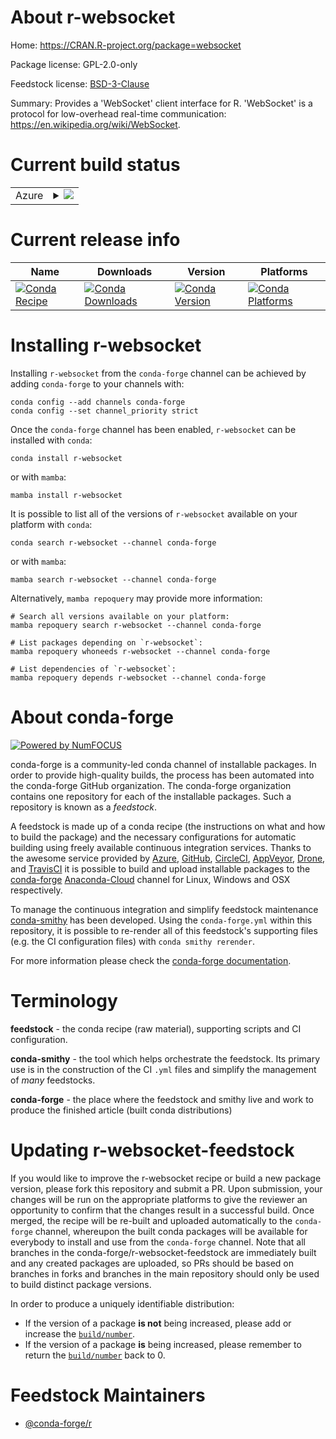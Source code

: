 About r-websocket
=================

Home: https://CRAN.R-project.org/package=websocket

Package license: GPL-2.0-only

Feedstock license: [BSD-3-Clause](https://github.com/conda-forge/r-websocket-feedstock/blob/main/LICENSE.txt)

Summary: Provides a 'WebSocket' client interface for R. 'WebSocket' is a protocol for low-overhead real-time communication: <https://en.wikipedia.org/wiki/WebSocket>.

Current build status
====================


<table>
    
  <tr>
    <td>Azure</td>
    <td>
      <details>
        <summary>
          <a href="https://dev.azure.com/conda-forge/feedstock-builds/_build/latest?definitionId=15804&branchName=main">
            <img src="https://dev.azure.com/conda-forge/feedstock-builds/_apis/build/status/r-websocket-feedstock?branchName=main">
          </a>
        </summary>
        <table>
          <thead><tr><th>Variant</th><th>Status</th></tr></thead>
          <tbody><tr>
              <td>linux_64_r_base4.1</td>
              <td>
                <a href="https://dev.azure.com/conda-forge/feedstock-builds/_build/latest?definitionId=15804&branchName=main">
                  <img src="https://dev.azure.com/conda-forge/feedstock-builds/_apis/build/status/r-websocket-feedstock?branchName=main&jobName=linux&configuration=linux_64_r_base4.1" alt="variant">
                </a>
              </td>
            </tr><tr>
              <td>linux_64_r_base4.2</td>
              <td>
                <a href="https://dev.azure.com/conda-forge/feedstock-builds/_build/latest?definitionId=15804&branchName=main">
                  <img src="https://dev.azure.com/conda-forge/feedstock-builds/_apis/build/status/r-websocket-feedstock?branchName=main&jobName=linux&configuration=linux_64_r_base4.2" alt="variant">
                </a>
              </td>
            </tr><tr>
              <td>osx_64_r_base4.1</td>
              <td>
                <a href="https://dev.azure.com/conda-forge/feedstock-builds/_build/latest?definitionId=15804&branchName=main">
                  <img src="https://dev.azure.com/conda-forge/feedstock-builds/_apis/build/status/r-websocket-feedstock?branchName=main&jobName=osx&configuration=osx_64_r_base4.1" alt="variant">
                </a>
              </td>
            </tr><tr>
              <td>osx_64_r_base4.2</td>
              <td>
                <a href="https://dev.azure.com/conda-forge/feedstock-builds/_build/latest?definitionId=15804&branchName=main">
                  <img src="https://dev.azure.com/conda-forge/feedstock-builds/_apis/build/status/r-websocket-feedstock?branchName=main&jobName=osx&configuration=osx_64_r_base4.2" alt="variant">
                </a>
              </td>
            </tr><tr>
              <td>win_64</td>
              <td>
                <a href="https://dev.azure.com/conda-forge/feedstock-builds/_build/latest?definitionId=15804&branchName=main">
                  <img src="https://dev.azure.com/conda-forge/feedstock-builds/_apis/build/status/r-websocket-feedstock?branchName=main&jobName=win&configuration=win_64_" alt="variant">
                </a>
              </td>
            </tr>
          </tbody>
        </table>
      </details>
    </td>
  </tr>
</table>

Current release info
====================

| Name | Downloads | Version | Platforms |
| --- | --- | --- | --- |
| [![Conda Recipe](https://img.shields.io/badge/recipe-r--websocket-green.svg)](https://anaconda.org/conda-forge/r-websocket) | [![Conda Downloads](https://img.shields.io/conda/dn/conda-forge/r-websocket.svg)](https://anaconda.org/conda-forge/r-websocket) | [![Conda Version](https://img.shields.io/conda/vn/conda-forge/r-websocket.svg)](https://anaconda.org/conda-forge/r-websocket) | [![Conda Platforms](https://img.shields.io/conda/pn/conda-forge/r-websocket.svg)](https://anaconda.org/conda-forge/r-websocket) |

Installing r-websocket
======================

Installing `r-websocket` from the `conda-forge` channel can be achieved by adding `conda-forge` to your channels with:

```
conda config --add channels conda-forge
conda config --set channel_priority strict
```

Once the `conda-forge` channel has been enabled, `r-websocket` can be installed with `conda`:

```
conda install r-websocket
```

or with `mamba`:

```
mamba install r-websocket
```

It is possible to list all of the versions of `r-websocket` available on your platform with `conda`:

```
conda search r-websocket --channel conda-forge
```

or with `mamba`:

```
mamba search r-websocket --channel conda-forge
```

Alternatively, `mamba repoquery` may provide more information:

```
# Search all versions available on your platform:
mamba repoquery search r-websocket --channel conda-forge

# List packages depending on `r-websocket`:
mamba repoquery whoneeds r-websocket --channel conda-forge

# List dependencies of `r-websocket`:
mamba repoquery depends r-websocket --channel conda-forge
```


About conda-forge
=================

[![Powered by
NumFOCUS](https://img.shields.io/badge/powered%20by-NumFOCUS-orange.svg?style=flat&colorA=E1523D&colorB=007D8A)](https://numfocus.org)

conda-forge is a community-led conda channel of installable packages.
In order to provide high-quality builds, the process has been automated into the
conda-forge GitHub organization. The conda-forge organization contains one repository
for each of the installable packages. Such a repository is known as a *feedstock*.

A feedstock is made up of a conda recipe (the instructions on what and how to build
the package) and the necessary configurations for automatic building using freely
available continuous integration services. Thanks to the awesome service provided by
[Azure](https://azure.microsoft.com/en-us/services/devops/), [GitHub](https://github.com/),
[CircleCI](https://circleci.com/), [AppVeyor](https://www.appveyor.com/),
[Drone](https://cloud.drone.io/welcome), and [TravisCI](https://travis-ci.com/)
it is possible to build and upload installable packages to the
[conda-forge](https://anaconda.org/conda-forge) [Anaconda-Cloud](https://anaconda.org/)
channel for Linux, Windows and OSX respectively.

To manage the continuous integration and simplify feedstock maintenance
[conda-smithy](https://github.com/conda-forge/conda-smithy) has been developed.
Using the ``conda-forge.yml`` within this repository, it is possible to re-render all of
this feedstock's supporting files (e.g. the CI configuration files) with ``conda smithy rerender``.

For more information please check the [conda-forge documentation](https://conda-forge.org/docs/).

Terminology
===========

**feedstock** - the conda recipe (raw material), supporting scripts and CI configuration.

**conda-smithy** - the tool which helps orchestrate the feedstock.
                   Its primary use is in the construction of the CI ``.yml`` files
                   and simplify the management of *many* feedstocks.

**conda-forge** - the place where the feedstock and smithy live and work to
                  produce the finished article (built conda distributions)


Updating r-websocket-feedstock
==============================

If you would like to improve the r-websocket recipe or build a new
package version, please fork this repository and submit a PR. Upon submission,
your changes will be run on the appropriate platforms to give the reviewer an
opportunity to confirm that the changes result in a successful build. Once
merged, the recipe will be re-built and uploaded automatically to the
`conda-forge` channel, whereupon the built conda packages will be available for
everybody to install and use from the `conda-forge` channel.
Note that all branches in the conda-forge/r-websocket-feedstock are
immediately built and any created packages are uploaded, so PRs should be based
on branches in forks and branches in the main repository should only be used to
build distinct package versions.

In order to produce a uniquely identifiable distribution:
 * If the version of a package **is not** being increased, please add or increase
   the [``build/number``](https://docs.conda.io/projects/conda-build/en/latest/resources/define-metadata.html#build-number-and-string).
 * If the version of a package **is** being increased, please remember to return
   the [``build/number``](https://docs.conda.io/projects/conda-build/en/latest/resources/define-metadata.html#build-number-and-string)
   back to 0.

Feedstock Maintainers
=====================

* [@conda-forge/r](https://github.com/conda-forge/r/)

